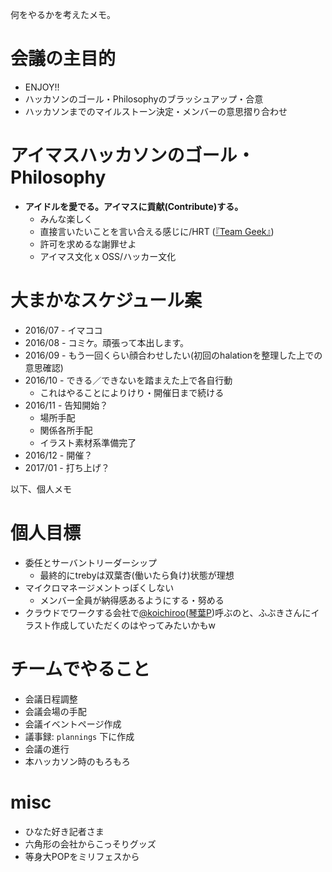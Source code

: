 何をやるかを考えたメモ。

# 会議の主目的

- ENJOY!!
- ハッカソンのゴール・Philosophyのブラッシュアップ・合意
- ハッカソンまでのマイルストーン決定・メンバーの意思摺り合わせ

# アイマスハッカソンのゴール・Philosophy

- **アイドルを愛でる。アイマスに貢献(Contribute)する。**
  - みんな楽しく
  - 直接言いたいことを言い合える感じに/HRT ([『Team Geek』](https://www.oreilly.co.jp/books/9784873116303/))
  - 許可を求めるな謝罪せよ
  - アイマス文化 x OSS/ハッカー文化

# 大まかなスケジュール案

- 2016/07 - イマココ
- 2016/08 - コミケ。頑張って本出します。
- 2016/09 - もう一回くらい顔合わせしたい(初回のhalationを整理した上での意思確認)
- 2016/10 - できる／できないを踏まえた上で各自行動
  - これはやることによりけり・開催日まで続ける
- 2016/11 - 告知開始？
  - 場所手配
  - 関係各所手配
  - イラスト素材系準備完了
- 2016/12 - 開催？
- 2017/01 - 打ち上げ？


以下、個人メモ

# 個人目標

- 委任とサーバントリーダーシップ
  - 最終的にtrebyは双葉杏(働いたら負け)状態が理想
- マイクロマネージメントっぽくしない
  - メンバー全員が納得感あるようにする・努める
- クラウドでワークする会社で[@koichiroo](https://twitter.com/koichiroo)([琴葉P](https://twitter.com/treby006/status/730712488551948288))呼ぶのと、ふぶきさんにイラスト作成していただくのはやってみたいかもw

# チームでやること

- 会議日程調整
- 会議会場の手配
- 会議イベントページ作成
- 議事録: `plannings` 下に作成
- 会議の進行
- 本ハッカソン時のもろもろ

# misc

- ひなた好き記者さま
- 六角形の会社からこっそりグッズ
- 等身大POPをミリフェスから
